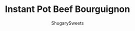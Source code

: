 ---
layout: ../../layouts/MarkdownPostLayout.astro
title: Instant Pot Beef Bourguignon
author: ShugarySweets
pubDate: 2020-09-23
description: "The classic beef stew made in the Instant Pot! Inspired by Julia Child&#x27;s iconic recipe, this Beef Bourguignon makes it easy to have a gourmet dinner on a weeknight."
image_url: https://www.shugarysweets.com/wp-content/uploads/2020/09/instant-pot-beef-bourguignon-5.jpg
tags: ["Main Dish","American"]
calories: 447
protein: 54
carbohydrates: 14
fats: 19
fiber: 2
ingredients: ["3 strips thick-cut bacon, diced","2 Tablespoons water","2 lbs beef stew meat, diced into ½-1” pieces**","3 Tablespoons all-purpose flour","2 teaspoons kosher salt","¼ teaspoon ground black pepper","3 Tablespoons unsalted butter, divided","4 carrots, diced or sliced","1 cup frozen pearl onions","8 oz. button mushrooms, quartered","4 cloves garlic, chopped","½ cup red wine","1 Tablespoon tomato paste","½ cup beef stock","1 Tablespoon cornstarch"]
serves: 6
time: "55 minutes"
prepTime: "15 minutes"
instructions: ["Select the \"SAUTE\" function on your Instant Pot.  Add the bacon and water to the pot and cook, stirring occasionally, until it begins to brown.  ","While the bacon is cooking, add the beef stew meat, flour, salt and pepper to a large bowl.  Stir to coat.","After the bacon has finished cooking, remove it from the Instant Pot and set aside.  Add 2 Tablespoons of butter to the Instant Pot and stir until melted.  Add the beef stew meat and cook, undisturbed for about 3 minutes.  Stir the beef and let it cook for another 3 minutes.  Transfer the beef back to the bowl.","Add the remaining Tablespoon of butter and the carrots, pearl onions, mushrooms, garlic and bacon to the Instant Pot and saute for 4 minutes.  Add the wine, tomato paste, and stock and deglaze the pot, using a wooden spoon to scrape the browned bits from the bottom. ","Return the browned beef to the pot and stir.  Secure the lid in place. Set the pressure to high and cook for 30 minutes, making sure that the valve is set to sealing.  After the cooking time is up, let the pressure naturally release for 10 minutes and then do a quick release by moving the valve to \"venting.\"","In a small bowl, whisk the cornstarch and 3 Tablespoons of broth from the hot beef bourguignon.  Add the mixture back into the pot, stir and select the saute option.  Let simmer for about 5 minutes to thicken, stirring constantly."]
nutrition: ["447 calories","14 grams carbohydrates","171 milligrams cholesterol","19 grams fat","2 grams fiber","54 grams protein","9 grams saturated fat","970 milligrams sodium","4 grams sugar","1 grams trans fat","9 grams unsaturated fat"]
---